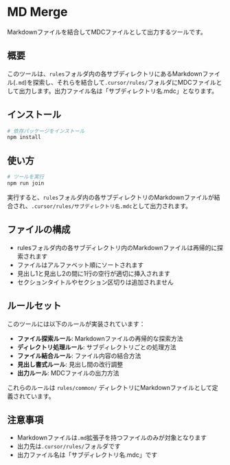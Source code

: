 # MD Merge

Markdownファイルを結合してMDCファイルとして出力するツールです。

## 概要

このツールは、`rules`フォルダ内の各サブディレクトリにあるMarkdownファイル(`.md`)を探索し、それらを結合して`.cursor/rules/`フォルダにMDCファイルとして出力します。出力ファイル名は「サブディレクトリ名.mdc」となります。

## インストール

```bash
# 依存パッケージをインストール
npm install
```

## 使い方

```bash
# ツールを実行
npm run join
```

実行すると、`rules`フォルダ内の各サブディレクトリのMarkdownファイルが結合され、`.cursor/rules/サブディレクトリ名.mdc`として出力されます。

## ファイルの構成

- rulesフォルダ内の各サブディレクトリ内のMarkdownファイルは再帰的に探索されます
- ファイルはアルファベット順にソートされます
- 見出し1と見出し2の間に1行の空行が適切に挿入されます
- セクションタイトルやセクション区切りは追加されません

## ルールセット

このツールには以下のルールが実装されています：

- **ファイル探索ルール**: Markdownファイルの再帰的な探索方法
- **ディレクトリ処理ルール**: サブディレクトリごとの処理方法
- **ファイル結合ルール**: ファイル内容の結合方法
- **見出し書式ルール**: 見出し間の改行調整
- **出力ルール**: MDCファイルの出力方法

これらのルールは `rules/common/` ディレクトリにMarkdownファイルとして定義されています。

## 注意事項

- Markdownファイルは`.md`拡張子を持つファイルのみが対象となります
- 出力先は`.cursor/rules/`フォルダです
- 出力ファイル名は「サブディレクトリ名.mdc」です 